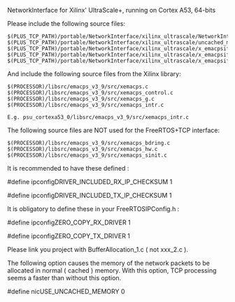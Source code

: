 NetworkInterface for Xilinx' UltraScale+, running on Cortex A53, 64-bits

Please include the following source files:

	$(PLUS_TCP_PATH)/portable/NetworkInterface/xilinx_ultrascale/NetworkInterface.c
	$(PLUS_TCP_PATH)/portable/NetworkInterface/xilinx_ultrascale/uncached_memory.c
	$(PLUS_TCP_PATH)/portable/NetworkInterface/xilinx_ultrascale/x_emacpsif_dma.c
	$(PLUS_TCP_PATH)/portable/NetworkInterface/xilinx_ultrascale/x_emacpsif_physpeed.c
	$(PLUS_TCP_PATH)/portable/NetworkInterface/xilinx_ultrascale/x_emacpsif_hw.c

And include the following source files from the Xilinx library:

	$(PROCESSOR)/libsrc/emacps_v3_9/src/xemacps.c
	$(PROCESSOR)/libsrc/emacps_v3_9/src/xemacps_control.c
	$(PROCESSOR)/libsrc/emacps_v3_9/src/xemacps_g.c
	$(PROCESSOR)/libsrc/emacps_v3_9/src/xemacps_intr.c

	E.g. psu_cortexa53_0/libsrc/emacps_v3_9/src/xemacps_intr.c

The following source files are NOT used for the FreeRTOS+TCP interface:

	$(PROCESSOR)/libsrc/emacps_v3_9/src/xemacps_bdring.c
	$(PROCESSOR)/libsrc/emacps_v3_9/src/xemacps_hw.c
	$(PROCESSOR)/libsrc/emacps_v3_9/src/xemacps_sinit.c


It is recommended to have these defined :

#define ipconfigDRIVER_INCLUDED_RX_IP_CHECKSUM    1

#define ipconfigDRIVER_INCLUDED_TX_IP_CHECKSUM    1


It is obligatory to define these in your FreeRTOSIPConfig.h :

#define ipconfigZERO_COPY_RX_DRIVER               1

#define ipconfigZERO_COPY_TX_DRIVER               1


Please link you project with BufferAllocation_1.c ( not xxx_2.c ).

The following option causes the memory of the network packets to be allocated
in normal ( cached ) memory.  With this option, TCP processing seems a faster
than without this option.

#define nicUSE_UNCACHED_MEMORY   0
